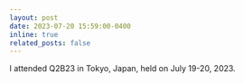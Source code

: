 ```yaml
---
layout: post
date: 2023-07-20 15:59:00-0400
inline: true
related_posts: false
---
```


I attended Q2B23 in Tokyo, Japan, held on July 19-20, 2023.